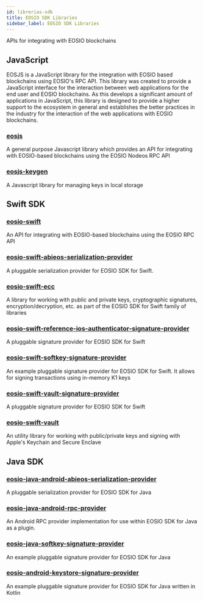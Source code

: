 ```yaml
---
id: librerias-sdk
title: EOSIO SDK Libraries
sidebar_label: EOSIO SDK Libraries
---
```


APIs for integrating with EOSIO blockchains 

## JavaScript

EOSJS is a JavaScript library for the integration with EOSIO based blockchains using EOSIO's RPC API. This library was created to provide a JavaScript interface for the interaction between web applications for the end user and EOSIO blockchains. As this develops a significant amount of applications in JavaScript, this library is designed to provide a higher support to the ecosystem in general and establishes the better practices in the industry for the interaction of the web applications with EOSIO blockchains.

### [eosjs](https://developers.eos.io/manuals/eosjs/latest/index)
A general purpose Javascript library which provides an API for integrating with EOSIO-based blockchains using the EOSIO Nodeos RPC API

### [eosjs-keygen](https://github.com/EOSIO/eosjs-keygen)
A Javascript library for managing keys in local storage

## Swift SDK

### [eosio-swift](https://github.com/EOSIO/eosio-swift)
An API for integrating with EOSIO-based blockchains using the EOSIO RPC API

### [eosio-swift-abieos-serialization-provider](https://github.com/EOSIO/eosio-swift-abieos-serialization-provider)
A pluggable serialization provider for EOSIO SDK for Swift.

### [eosio-swift-ecc](https://github.com/EOSIO/eosio-swift-ecc)
A library for working with public and private keys, cryptographic signatures, encryption/decryption, etc. as part of the EOSIO SDK for Swift family of libraries

### [eosio-swift-reference-ios-authenticator-signature-provider](https://github.com/EOSIO/eosio-swift-reference-ios-authenticator-signature-provider)
A pluggable signature provider for EOSIO SDK for Swift

### [eosio-swift-softkey-signature-provider](https://github.com/EOSIO/eosio-swift-softkey-signature-provider)
An example pluggable signature provider for EOSIO SDK for Swift. It allows for signing transactions using in-memory K1 keys

### [eosio-swift-vault-signature-provider](https://github.com/EOSIO/eosio-swift-vault-signature-provider)
A pluggable signature provider for EOSIO SDK for Swift

### [eosio-swift-vault](https://github.com/EOSIO/eosio-swift-vault)
An utility library for working with public/private keys and signing with Apple's Keychain and Secure Enclave

## Java SDK

### [eosio-java-android-abieos-serialization-provider](https://github.com/EOSIO/eosio-java-android-abieos-serialization-provider)
A pluggable serialization provider for EOSIO SDK for Java

### [eosio-java-android-rpc-provider](https://github.com/EOSIO/eosio-java-android-rpc-provider)
An Android RPC provider implementation for use within EOSIO SDK for Java as a plugin.

### [eosio-java-softkey-signature-provider](https://github.com/EOSIO/eosio-java-softkey-signature-provider)
An example pluggable signature provider for EOSIO SDK for Java

### [eosio-android-keystore-signature-provider](https://github.com/EOSIO/eosio-android-keystore-signature-provider)
An example pluggable signature provider for EOSIO SDK for Java written in Kotlin